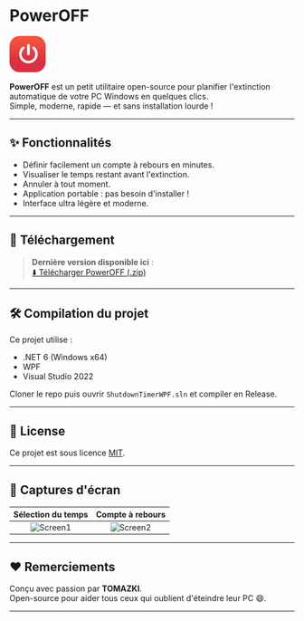 # PowerOFF

![PowerOFF Logo](website/img/power-off.png)

**PowerOFF** est un petit utilitaire open-source pour planifier l'extinction automatique de votre PC Windows en quelques clics.  
Simple, moderne, rapide — et sans installation lourde !

---

## ✨ Fonctionnalités
- Définir facilement un compte à rebours en minutes.
- Visualiser le temps restant avant l'extinction.
- Annuler à tout moment.
- Application portable : pas besoin d'installer !
- Interface ultra légère et moderne.

---

## 🚀 Téléchargement
> **Dernière version disponible ici** :  
[⬇️ Télécharger PowerOFF (.zip)](https://github.com/tpodgro/poweroff/releases)

---

## 🛠️ Compilation du projet
Ce projet utilise :
- .NET 6 (Windows x64)
- WPF
- Visual Studio 2022

Cloner le repo puis ouvrir `ShutdownTimerWPF.sln` et compiler en Release.

---

## 📜 License

Ce projet est sous licence [MIT](LICENSE).

---

## 🎨 Captures d'écran

| Sélection du temps | Compte à rebours |
|:-------------------:|:---------------:|
| ![Screen1](website/img/5070245.7_image.png) | ![Screen2](website/img/5061480.4_image.png) |

---

## ❤️ Remerciements

Conçu avec passion par **TOMAZKI**.  
Open-source pour aider tous ceux qui oublient d'éteindre leur PC 😄.

---
